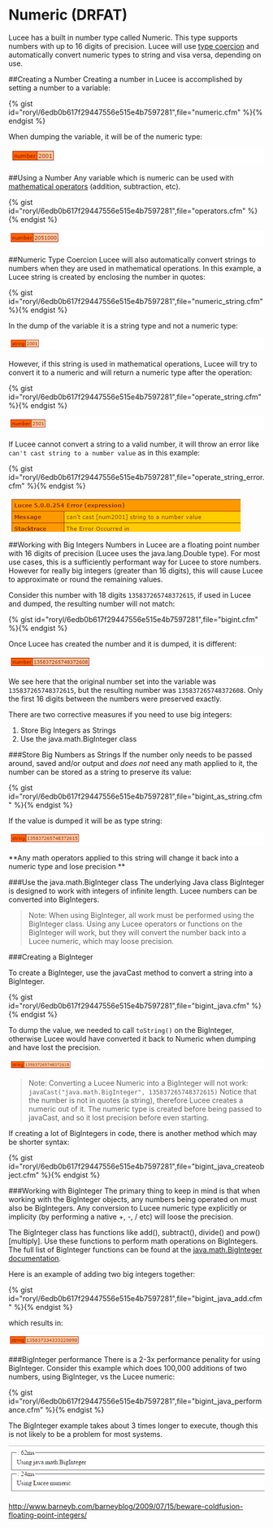 # Numeric (DRFAT)
Lucee has a built in number type called Numeric. This type supports numbers with up to 16 digits of precision. Lucee will use [type coercion](https://rorylaitila.gitbooks.io/lucee/content/types.html#type-coercion) and automatically convert numeric types to string and visa versa, depending on use.  

##Creating a Number
Creating a number in Lucee is accomplished by setting a number to a variable:

{% gist id="roryl/6edb0b617f29447556e515e4b7597281",file="numeric.cfm" %}{% endgist %}

When dumping the variable, it will be of the numeric type:

![](numeric_dump.png)

##Using a Number
Any variable which is numeric can be used with [mathematical operators](https://gist.github.com/roryl/6edb0b617f29447556e515e4b7597281) (addition, subtraction, etc). 

{% gist id="roryl/6edb0b617f29447556e515e4b7597281",file="operators.cfm" %}{% endgist %}

![](operators_dump.cfm.png)

##Numeric Type Coercion
Lucee will also automatically convert strings to numbers when they are used in mathematical operations. In this example, a Lucee string is created by enclosing the number in quotes:

{% gist id="roryl/6edb0b617f29447556e515e4b7597281",file="numeric_string.cfm" %}{% endgist %}

In the dump of the variable it is a string type and not a numeric type:

![](numeric_string.png)

However, if this string is used in mathematical operations, Lucee will try to convert it to a numeric and will return a numeric type after the operation:

{% gist id="roryl/6edb0b617f29447556e515e4b7597281",file="operate_string.cfm" %}{% endgist %}

![](operate_string.png)

If Lucee cannot convert a string to a valid number, it will throw an error like `can't cast string to a number value` as in this example:

{% gist id="roryl/6edb0b617f29447556e515e4b7597281",file="operate_string_error.cfm" %}{% endgist %}

![](operate_string_error.png)

##Working with Big Integers
Numbers in Lucee are a floating point number with 16 digits of precision (Lucee uses the java.lang.Double type). For most use cases, this is a sufficiently performant way for Lucee to store numbers. However for really big integers (greater than 16 digits), this will cause Lucee to approximate or round the remaining values. 

Consider this number with 18 digits `135837265748372615`, if used in Lucee and dumped, the resulting number will not match:

{% gist id="roryl/6edb0b617f29447556e515e4b7597281",file="bigint.cfm" %}{% endgist %}

Once Lucee has created the number and it is dumped, it is different:

![](bigint_dump.png)

We see here that the original number set into the variable was `135837265748372615`, but the resulting number was `135837265748372608`. Only the first 16 digits between the numbers were preserved exactly.

There are two corrective measures if you need to use big integers:

1. Store Big Integers as Strings
2. Use the java.math.BigInteger class

###Store Big Numbers as Strings
If the number only needs to be passed around, saved and/or output and *does not* need any math applied to it, the number can be stored as a string to preserve its value:

{% gist id="roryl/6edb0b617f29447556e515e4b7597281",file="bigint_as_string.cfm" %}{% endgist %}

If the value is dumped it will be as type string:

![](bigint_as_string_dump.png)

**Any math operators applied to this string will change it back into a numeric type and lose precision **

###Use the java.math.BigInteger class
The underlying Java class BigInteger is designed to work with integers of infinite length. Lucee numbers can be converted into BigIntegers.

>Note: When using BigInteger, all work must be performed using the BigInteger class. Using any Lucee operators or functions on the BigInteger will work, but they will convert the number back into a Lucee numeric, which may loose precision.

###Creating a BigInteger

To create a BigInteger, use the javaCast method to convert a string into a BigInteger.

{% gist id="roryl/6edb0b617f29447556e515e4b7597281",file="bigint_java.cfm" %}{% endgist %}

To dump the value, we needed to call `toString()` on the BigInteger, otherwise Lucee would have converted it back to Numeric when dumping and have lost the precision.

![](bigint_java_dump.png)

> Note: Converting a Lucee Numeric into a BigInteger will not work:  `javaCast("java.math.BigInteger", 135837265748372615)` Notice that the number is not in quotes (a string), therefore Lucee creates a numeric out of it. The numeric type is created before being passed to javaCast, and so it lost precision before even starting.

If creating a lot of BigIntegers in code, there is another method which may be shorter syntax: 

{% gist id="roryl/6edb0b617f29447556e515e4b7597281",file="bigint_java_createobject.cfm" %}{% endgist %}

###Working with BigInteger
The primary thing to keep in mind is that when working with the BigInteger objects, any numbers being operated on must also be BigIntegers. Any conversion to Lucee numeric type explicitly or implicity (by performing a native +, -, / etc) will loose the precision.

The BigInteger class has functions like add(), subtract(), divide() and pow() [multiply]. Use these functions to perform math operations on BigIntegers. The full list of BigInteger functions can be found at the [java.math.BigInteger documentation](https://docs.oracle.com/javase/7/docs/api/java/math/BigInteger.html).

Here is an example of adding two big integers together:

{% gist id="roryl/6edb0b617f29447556e515e4b7597281",file="bigint_java_add.cfm" %}{% endgist %}

which results in:

![](big_integer_add.png)

###BigInteger performance
There is a 2-3x performance penality for using BigInteger. Consider this example which does 100,000 additions of two numbers, using BigInteger, vs the Lucee numeric:

{% gist id="roryl/6edb0b617f29447556e515e4b7597281",file="bigint_java_performance.cfm" %}{% endgist %}

The BigInteger example takes about 3 times longer to execute, though this is not likely to be a problem for most systems.

![](bigint_performance_dump.png)

http://www.barneyb.com/barneyblog/2009/07/15/beware-coldfusion-floating-point-integers/